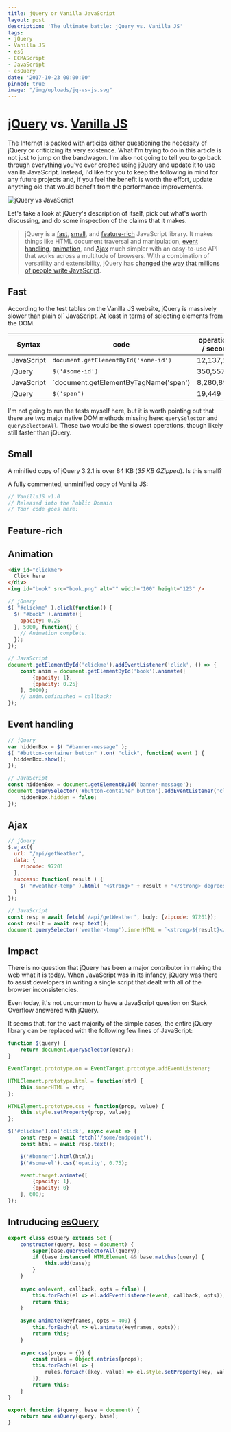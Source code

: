 ```yaml
---
title: jQuery or Vanilla JavaScript
layout: post
description: 'The ultimate battle: jQuery vs. Vanilla JS'
tags:
- jQuery
- Vanilla JS
- es6
- ECMAScript
- JavaScript
- esQuery
date: '2017-10-23 00:00:00'
pinned: true
image: "/img/uploads/jq-vs-js.svg"
---
```


# [jQuery](http://jquery.com/) vs. [Vanilla JS](http://vanilla-js.com/)
The Internet is packed with articies either questioning the necessity of jQuery or criticizing its very existence. What I'm trying to do in this article
is not just to jump on the bandwagon. I'm also not going to tell you to go back through everything you've ever created using jQuery and update it
to use vanilla JavaScript. Instead, I'd like for you to keep the following in mind for any future projects and, if you feel the benefit is worth the effort,
update anything old that would benefit from the performance improvements.

![jQuery vs JavaScript](/img/uploads/jq-vs-js.svg)

Let's take a look at jQuery's description of itself, pick out what's worth discussing, and do some inspection of the claims that it makes.

> jQuery is a [fast](#fast), [small](#small), and [feature-rich](#feature-rich) JavaScript library. It makes things like HTML document traversal and manipulation,
> [event handling](#event-handling), [animation](#animation), and [Ajax](#ajax) much simpler with an easy-to-use API that works across a multitude
> of browsers.  With a combination of versatility and extensibility, jQuery has [changed the way that millions of people write JavaScript](#impact).

## Fast
According to the test tables on the Vanilla JS website, jQuery is massively slower than plain ol\` JavaScript. At least in terms of selecting elements from the DOM.

Syntax         | code                                                                                       | operations / second
------------ |------------------------------------------------- | ----------
JavaScript | `document.getElementById('some-id')`        | 12,137,211
jQuery         | `$('#some-id')`                                                               | 350,557
JavaScript | `document.getElementByTagName('span') | 8,280,893
jQuery         | `$('span')`                                                                          | 19,449

I'm not going to run the tests myself here, but it is worth pointing out that there are two major native DOM methods missing here: `querySelector` and `querySelectorAll`.
These two would be the slowest operations, though likely still faster than jQuery.

## Small
A minified copy of jQuery 3.2.1 is over 84 KB (*35 KB GZipped*). Is this small?

A fully commented, unminified copy of Vanilla JS:
```javascript
// VanillaJS v1.0
// Released into the Public Domain
// Your code goes here:
```
## Feature-rich

## Animation

```html
<div id="clickme">
  Click here
</div>
<img id="book" src="book.png" alt="" width="100" height="123" />
```
	
```javascript
// jQuery
$( "#clickme" ).click(function() {
  $( "#book" ).animate({
    opacity: 0.25
  }, 5000, function() {
    // Animation complete.
  });
});

// JavaScript
document.getElementById('clickme').addEventListener('click', () => {
	const anim = document.getElementById('book').animate([
		{opacity: 1},
		{opacity: 0.25}
	], 5000);
	// anim.onfinished = callback;
});
```

## Event handling
```javascript
// jQuery
var hiddenBox = $( "#banner-message" );
$( "#button-container button" ).on( "click", function( event ) {
  hiddenBox.show();
});

// JavaScript
const hiddenBox = document.getElementById('banner-message');
document.querySelector('#button-container button').addEventListener('click', () => {
	hiddenBox.hidden = false;
});
```

## Ajax
```javascript
// jQuery
$.ajax({
  url: "/api/getWeather",
  data: {
    zipcode: 97201
  },
  success: function( result ) {
    $( "#weather-temp" ).html( "<strong>" + result + "</strong> degrees" );
  }
});

// JavaScript
const resp = await fetch('/api/getWeather', body: {zipcode: 97201});
const result = await resp.text();
document.querySelector('weather-temp').innerHTML = `<strong>${result}</strong> degrees`;
```

## Impact
There is no question that jQuery has been a major contributor in making the web what it is today. When JavaScript was in its
infancy, jQuery was there to assist developers in writing a single script that dealt with all of the browser inconsistencies.

Even today, it's not uncommon to have a JavaScript question on Stack Overflow answered with jQuery.

It seems that, for the vast majority of the simple cases, the entire jQuery library can be replaced with the following few lines of JavaScript:

```javascript
function $(query) {
	return document.querySelector(query);
}

EventTarget.prototype.on = EventTarget.prototype.addEventListener;

HTMLElement.prototype.html = function(str) {
	this.innerHTML = str;
};

HTMLElement.prototype.css = function(prop, value) {
	this.style.setProperty(prop, value);
};

$('#clickme').on('click', async event => {
	const resp = await fetch('/some/endpoint');
	const html = await resp.text();

	$('#banner').html(html);
	$('#some-el').css('opacity', 0.75);

	event.target.animate([
		{opacity: 1},
		{opacity: 0}
	], 600);
});
```

## Intruducing [esQuery](https://github.com/shgysk8zer0/std-js/blob/master/esQuery.js)

```javascript
export class esQuery extends Set {
	constructor(query, base = document) {
		super(base.querySelectorAll(query);
		if (base instanceof HTMLElement && base.matches(query) {
			this.add(base);
		}
	}
	
	async on(event, callback, opts = false) {
		this.forEach(el => el.addEventListener(event, callback, opts));
		return this;
	}
	
	async animate(keyframes, opts = 400) {
		this.forEach(el => el.animate(keyframes, opts));
		return this;
	}
	
	async css(props = {}) {
		const rules = Object.entries(props);
		this.forEach(el => {
			rules.forEach([key, value] => el.style.setProperty(key, value));
		});
		return this;
	}
}

export function $(query, base = document) {
	return new esQuery(query, base);
}
```
